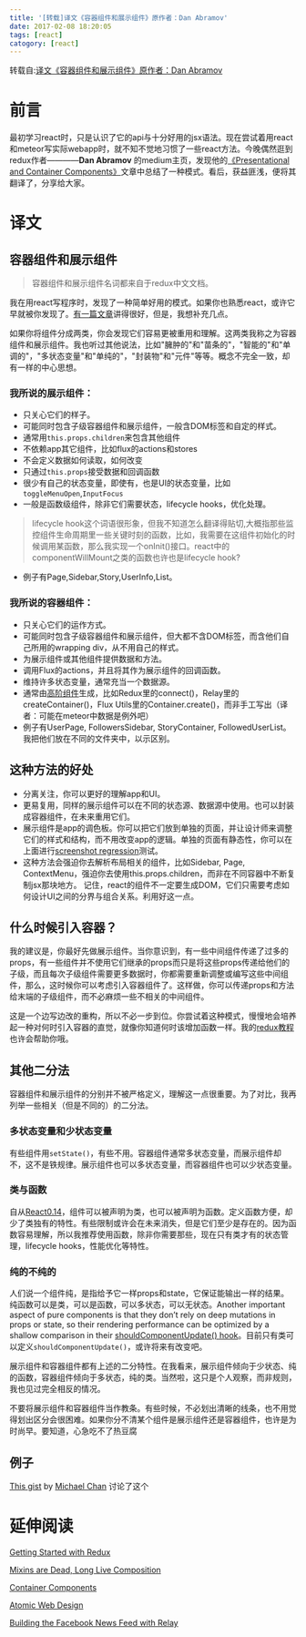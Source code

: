 ```yaml
---
title: '[转载]译文《容器组件和展示组件》原作者：Dan Abramov'
date: 2017-02-08 18:20:05
tags: [react]
catogory: [react]
---
```


转载自:[译文《容器组件和展示组件》原作者：Dan Abramov](http://www.jianshu.com/p/6fa2b21f5df3)

# 前言

最初学习react时，只是认识了它的api与十分好用的jsx语法。现在尝试着用react和meteor写实际webapp时，就不知不觉地习惯了一些react方法。今晚偶然逛到redux作者————**Dan Abramov** 的medium主页，发现他的[《Presentational and Container Components》](https://medium.com/@dan_abramov/smart-and-dumb-components-7ca2f9a7c7d0)文章中总结了一种模式。看后，获益匪浅，便将其翻译了，分享给大家。

# 译文

## 容器组件和展示组件

> 容器组件和展示组件名词都来自于redux中文文档。

我在用react写程序时，发现了一种简单好用的模式。如果你也熟悉react，或许它早就被你发现了。[有一篇文章](https://medium.com/@learnreact/container-components-c0e67432e005)讲得很好，但是，我想补充几点。

如果你将组件分成两类，你会发现它们容易更被重用和理解。这两类我称之为容器组件和展示组件。我也听过其他说法，比如"臃肿的"和"苗条的"，"智能的"和"单调的"，"多状态变量"和"单纯的"，"封装物"和"元件"等等。概念不完全一致，却有一样的中心思想。

### 我所说的展示组件：

- 只关心它们的样子。
- 可能同时包含子级容器组件和展示组件，一般含DOM标签和自定的样式。
- 通常用`this.props.children`来包含其他组件
- 不依赖app其它组件，比如flux的actions和stores
- 不会定义数据如何读取，如何改变
- 只通过`this.props`接受数据和回调函数
- 很少有自己的状态变量，即使有，也是UI的状态变量，比如
` toggleMenuOpen`,`InputFocus`
- 一般是函数级组件，除非它们需要状态，lifecycle hooks，优化处理。

> lifecycle hook这个词语很形象，但我不知道怎么翻译得贴切,大概指那些监控组件生命周期里一些关键时刻的函数，比如，我需要在这组件初始化的时候调用某函数，那么我实现一个onInit()接口。react中的componentWillMount之类的函数也许也是lifecycle hook?

- 例子有Page,Sidebar,Story,UserInfo,List。

### 我所说的容器组件：
- 只关心它们的运作方式。
- 可能同时包含子级容器组件和展示组件，但大都不含DOM标签，而含他们自己所用的wrapping div，从不用自己的样式。
- 为展示组件或其他组件提供数据和方法。
- 调用Flux的actions，并且将其作为展示组件的回调函数。
- 维持许多状态变量，通常充当一个数据源。
- 通常由[高阶组件](https://medium.com/@dan_abramov/mixins-are-dead-long-live-higher-order-components-94a0d2f9e750)生成，比如Redux里的connect()，Relay里的createContainer()，Flux Utils里的Container.create()，而非手工写出（译者：可能在meteor中数据是例外吧）
- 例子有UserPage, FollowersSidebar, StoryContainer, FollowedUserList。
我把他们放在不同的文件夹中，以示区别。

## 这种方法的好处

- 分离关注，你可以更好的理解app和UI。
- 更易复用，同样的展示组件可以在不同的状态源、数据源中使用。也可以封装成容器组件，在未来重用它们。
- 展示组件是app的调色板。你可以把它们放到单独的页面，并让设计师来调整它们的样式和结构，而不用改变app的逻辑。单独的页面有静态性，你可以在上面进行[screenshot regression](https://github.com/Huddle/PhantomCSS)测试。
- 这种方法会强迫你去解析布局相关的组件，比如Sidebar, Page, ContextMenu，强迫你去使用this.props.children，而非在不同容器中不断复制jsx那块地方。
记住，react的组件不一定要生成DOM，它们只需要考虑如何设计UI之间的分界与组合关系。利用好这一点。

## 什么时候引入容器？

我的建议是，你最好先做展示组件。当你意识到，有一些中间组件传递了过多的props，有一些组件并不使用它们继承的props而只是将这些props传递给他们的子级，而且每次子级组件需要更多数据时，你都需要重新调整或编写这些中间组件，那么，这时候你可以考虑引入容器组件了。这样做，你可以传递props和方法给末端的子级组件，而不必麻烦一些不相关的中间组件。

这是一个边写边改的重构，所以不必一步到位。你尝试着这种模式，慢慢地会培养起一种对何时引入容器的直觉，就像你知道何时该增加函数一样。我的[redux教程](https://egghead.io/series/getting-started-with-redux)也许会帮助你哦。

## 其他二分法

容器组件和展示组件的分别并不被严格定义，理解这一点很重要。为了对比，我再列举一些相关（但是不同的）的二分法。

### 多状态变量和少状态变量

有些组件用`setState()`，有些不用。容器组件通常多状态变量，而展示组件却不，这不是铁规律。展示组件也可以多状态变量，而容器组件也可以少状态变量。

### 类与函数

自从[React0.14](https://facebook.github.io/react/blog/2015/10/07/react-v0.14.html#stateless-functional-components)，组件可以被声明为类，也可以被声明为函数。定义函数方便，却少了类独有的特性。有些限制或许会在未来消失，但是它们至少是存在的。因为函数容易理解，所以我推荐使用函数，除非你需要那些，现在只有类才有的状态管理，lifecycle hooks，性能优化等特性。

### 纯的不纯的

人们说一个组件纯，是指给予它一样props和state，它保证能输出一样的结果。纯函数可以是类，可以是函数，可以多状态，可以无状态。Another important aspect of pure components is that they don’t rely on deep mutations in props or state, so their rendering performance can be optimized by a shallow comparison in their [shouldComponentUpdate() hook](https://facebook.github.io/react/docs/pure-render-mixin.html)。目前只有类可以定义`shouldComponentUpdate()`，或许将来有改变吧。

展示组件和容器组件都有上述的二分特性。在我看来，展示组件倾向于少状态、纯的函数，容器组件倾向于多状态，纯的类。当然啦，这只是个人观察，而非规则，我也见过完全相反的情况。

不要将展示组件和容器组件当作教条。有些时候，不必划出清晰的线条，也不用觉得划出区分会很困难。如果你分不清某个组件是展示组件还是容器组件，也许是为时尚早。要知道，心急吃不了热豆腐

## 例子

[This gist](https://gist.github.com/chantastic/fc9e3853464dffdb1e3c) by [Michael Chan](https://twitter.com/chantastic) 讨论了这个

# 延伸阅读

[Getting Started with Redux](https://egghead.io/series/getting-started-with-redux)

[Mixins are Dead, Long Live Composition](https://medium.com/@dan_abramov/mixins-are-dead-long-live-higher-order-components-94a0d2f9e750)

[Container Components](https://medium.com/@learnreact/container-components-c0e67432e005)

[Atomic Web Design](http://bradfrost.com/blog/post/atomic-web-design/)

[Building the Facebook News Feed with Relay](http://facebook.github.io/react/blog/2015/03/19/building-the-facebook-news-feed-with-relay.html)
